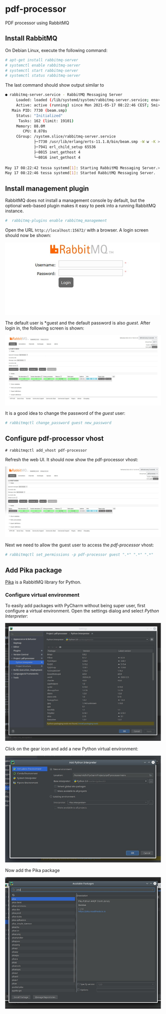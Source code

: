 # pdf-processor
PDF processor using RabbitMQ

## Install RabbitMQ

On Debian Linux, execute the following command:

```bash
# apt-get install rabbitmq-server
# systemctl enable rabbitmq-server
# systemctl start rabbitmq-server
# systemctl status rabbitmq-server
```

The last command should show output similar to

```bash
● rabbitmq-server.service - RabbitMQ Messaging Server
     Loaded: loaded (/lib/systemd/system/rabbitmq-server.service; ena>
     Active: active (running) since Mon 2021-05-17 08:22:46 CEST; 5mi>
   Main PID: 7730 (beam.smp)
     Status: "Initialized"
      Tasks: 162 (limit: 19101)
     Memory: 88.0M
        CPU: 8.878s
     CGroup: /system.slice/rabbitmq-server.service
             ├─7730 /usr/lib/erlang/erts-11.1.8/bin/beam.smp -W w -K >
             ├─7941 erl_child_setup 65536
             ├─8015 inet_gethost 4
             └─8016 inet_gethost 4

May 17 08:22:42 tessa systemd[1]: Starting RabbitMQ Messaging Server.>
May 17 08:22:46 tessa systemd[1]: Started RabbitMQ Messaging Server.
```

## Install management plugin

RabbitMQ does not install a management console by default, but the optional web-based plugin makes it easy to peek into a running
RabbitMQ instance.

```bash
#  rabbitmq-plugins enable rabbitmq_management
```

Open the URL `http://localhost:15672/` with a browser. A login screen should now be shown:

![Login](screenshots/login.jpg)

The default user is *guest and the default password is also *guest*. After login in, the following screen is shown:

![Web UI](screenshots/webui.jpg)

It is a good idea to change the password of the *guest* user:

```bash
# rabbitmqctl change_password guest new_password
```

## Configure pdf-processor vhost

```
# rabbitmqctl add_vhost pdf-processor
```

Refresh the web UI. It should now show the pdf-processor vhost:

![pdf-processor vhost](screenshots/pdf_processor_vhost.jpg)

Next we need to allow the guest user to access the *pdf-processor* vhost:

```bash
# rabbitmqctl set_permissions -p pdf-processor guest ".*" ".*" ".*"
```

## Add Pika package

[Pika](https://github.com/pika/pika) is a RabbitMQ library for Python.

### Configure virtual environment

To easily add packages with PyCharm without being super user, first configure a virtual environment. Open the settings dialog and select *Python Interpreter*:

![Python Interpreter settings](screenshots/settings.jpg)

Click on the gear icon and add a new Python virtual environment:

![Python Virtual Environment](screenshots/add_python_interpreter.jpg)

Now add the Pika package

![Add Pika package](screenshots/add_pika_package.jpg)
